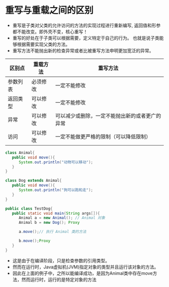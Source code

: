 # 重写与重载之间的区别

- 重写是子类对父类的允许访问的方法的实现过程进行重新编写, 返回值和形参都不能改变。即外壳不变，核心重写！
- 重写的好处在于子类可以根据需要，定义特定于自己的行为。 也就是说子类能够根据需要实现父类的方法。
- 重写方法不能抛出新的检查异常或者比被重写方法申明更加宽泛的异常。

| 区别点   | 重载方法 | 重写方法                                       |
| -------- | -------- | ---------------------------------------------- |
| 参数列表 | 必须修改 | 一定不能修改                                   |
| 返回类型 | 可以修改 | 一定不能修改                                   |
| 异常     | 可以修改 | 可以减少或删除，一定不能抛出新的或者更广的异常 |
| 访问     | 可以修改 | 一定不能做更严格的限制（可以降低限制）         |

```java
class Animal{
   public void move(){
      System.out.println("动物可以移动");
   }
}

class Dog extends Animal{
   public void move(){
      System.out.println("狗可以跑和走");
   }
}

public class TestDog{
   public static void main(String args[]){
      Animal a = new Animal(); // Animal 对象
      Animal b = new Dog(); Proxy

      a.move();// 执行 Animal 类的方法

      b.move();Proxy
   }
}
```

- 这是由于在编译阶段，只是检查参数的引用类型。
- 然而在运行时，Java虚拟机(JVM)指定对象的类型并且运行该对象的方法。
- 因此在上面的例子中，之所以能编译成功，是因为Animal类中存在move方法，然而运行时，运行的是特定对象的方法